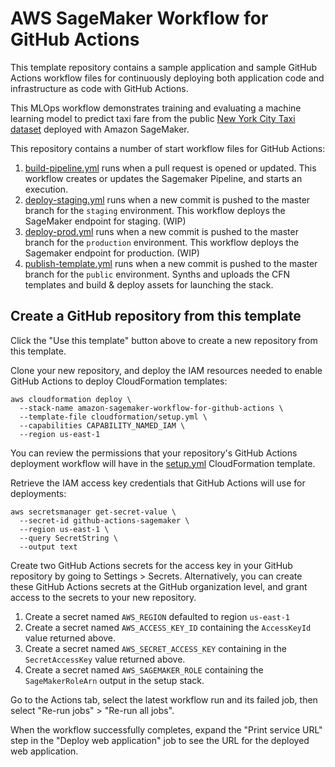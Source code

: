 # AWS SageMaker Workflow for GitHub Actions

This template repository contains a sample application and sample GitHub Actions workflow files for continuously deploying both application code and infrastructure as code with GitHub Actions.

This MLOps workflow demonstrates training and evaluating a machine learning model to predict taxi fare from the public [New York City Taxi dataset](https://registry.opendata.aws/nyc-tlc-trip-records-pds/) deployed with Amazon SageMaker. 

This repository contains a number of start workflow files for GitHub Actions:
1. [build-pipeline.yml](./build-pipeline.yml) runs when a pull request is opened or updated.  This workflow creates or updates the Sagemaker Pipeline, and starts an execution.
1. [deploy-staging.yml](./deploy-staging.yml) runs when a new commit is pushed to the master branch for the `staging` environment.  This workflow deploys the SageMaker endpoint for staging. (WIP)
1. [deploy-prod.yml](./deploy-prod.yml) runs when a new commit is pushed to the master branch for the `production` environment.  This workflow deploys the Sagemaker endpoint for production. (WIP)
1. [publish-template.yml](./publish-template.yml) runs when a new commit is pushed to the master branch for the `public` environment.  Synths and uploads the CFN templates and build & deploy assets for launching the stack. 

## Create a GitHub repository from this template

Click the "Use this template" button above to create a new repository from this template.

Clone your new repository, and deploy the IAM resources needed to enable GitHub Actions to deploy CloudFormation templates:

```
aws cloudformation deploy \
  --stack-name amazon-sagemaker-workflow-for-github-actions \
  --template-file cloudformation/setup.yml \
  --capabilities CAPABILITY_NAMED_IAM \
  --region us-east-1
```
You can review the permissions that your repository's GitHub Actions deployment workflow will have in the [setup.yml](cloudformation-templates/setup.yml) CloudFormation template.

Retrieve the IAM access key credentials that GitHub Actions will use for deployments:
```
aws secretsmanager get-secret-value \
  --secret-id github-actions-sagemaker \
  --region us-east-1 \
  --query SecretString \
  --output text
```

Create two GitHub Actions secrets for the access key in your GitHub repository by going to Settings > Secrets.  Alternatively, you can create these GitHub Actions secrets at the GitHub organization level, and grant access to the secrets to your new repository.
1. Create a secret named `AWS_REGION` defaulted to region `us-east-1`
1. Create a secret named `AWS_ACCESS_KEY_ID` containing the `AccessKeyId` value returned above.
1. Create a secret named `AWS_SECRET_ACCESS_KEY` containing in the `SecretAccessKey` value returned above.
1. Create a secret named `AWS_SAGEMAKER_ROLE` containing the `SageMakerRoleArn` output in the setup stack.

Go to the Actions tab, select the latest workflow run and its failed job, then select "Re-run jobs" > "Re-run all jobs".

When the workflow successfully completes, expand the "Print service URL" step in the "Deploy web application" job to see the URL for the deployed web application.
